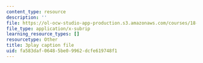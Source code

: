 ```yaml
---
content_type: resource
description: ''
file: https://ol-ocw-studio-app-production.s3.amazonaws.com/courses/18-03sc-differential-equations-fall-2011/fa583daf06485be09962dcfe619748f1_3ejfkMHr_DE.vtt
file_type: application/x-subrip
learning_resource_types: []
resourcetype: Other
title: 3play caption file
uid: fa583daf-0648-5be0-9962-dcfe619748f1
---
```

